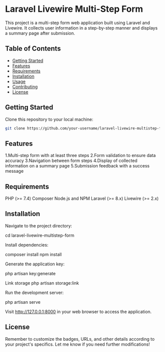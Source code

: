 # Laravel Livewire Multi-Step Form

This project is a multi-step form web application built using Laravel and Livewire. It collects user information in a step-by-step manner and displays a summary page after submission.

## Table of Contents

-   [Getting Started](#getting-started)
-   [Features](#features)
-   [Requirements](#requirements)
-   [Installation](#installation)
-   [Usage](#usage)
-   [Contributing](#contributing)
-   [License](#license)

## Getting Started

Clone this repository to your local machine:

```bash
git clone https://github.com/your-username/laravel-livewire-multistep-form.git
```

## Features

1.Multi-step form with at least three steps
2.Form validation to ensure data accuracy
3.Navigation between form steps
4.Display of collected information on a summary page
5.Submission feedback with a success message

## Requirements

PHP (>= 7.4)
Composer
Node.js and NPM
Laravel (>= 8.x)
Livewire (>= 2.x)

## Installation

Navigate to the project directory:

cd laravel-livewire-multistep-form

Install dependencies:

composer install
npm install

Generate the application key:

php artisan key:generate

Link storage
php artisan storage:link

Run the development server:

php artisan serve

Visit http://127.0.0.1:8000 in your web browser to access the application.

## License

Remember to customize the badges, URLs, and other details according to your project's specifics. Let me know if you need further modifications!
